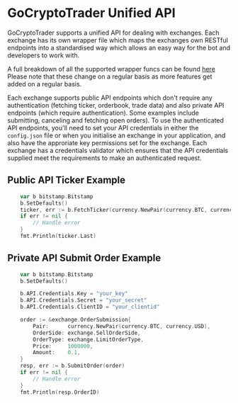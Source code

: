 # GoCryptoTrader Unified API

GoCryptoTrader supports a unified API for dealing with exchanges. Each exchange
has its own wrapper file which maps the exchanges own RESTful endpoints into a
standardised way which allows an easy way for the bot and developers to work with.

A full breakdown of all the supported wrapper funcs can be found [here](https://github.com/thrasher-corp/gocryptotrader/blob/engine/exchanges/interfaces.go#L16)
Please note that these change on a regular basis as more features get added on
a regular basis.

Each exchange supports public API endpoints which don't require any authentication
(fetching ticker, orderbook, trade data) and also private API endpoints (which
require authentication). Some examples include submitting, canceling and fetching
open orders). To use the authenticated API endpoints, you'll need to set your API
credentials in either the `config.json` file or when you initialise an exchange in
your application, and also have the approriate key permissions set for the exchange.
Each exchange has a credentials validator which ensures that the API credentials
supplied meet the requirements to make an authenticated request.

## Public API Ticker Example

```go
    var b bitstamp.Bitstamp
    b.SetDefaults()
    ticker, err := b.FetchTicker(currency.NewPair(currency.BTC, currency.USD), asset.Spot)
    if err != nil {
        // Handle error
    }
    fmt.Println(ticker.Last)
```

## Private API Submit Order Example

```go
    var b bitstamp.Bitstamp
    b.SetDefaults()

    b.API.Credentials.Key = "your_key"
    b.API.Credentials.Secret = "your_secret"
    b.API.Credentials.ClientID = "your_clientid"

    order := &exchange.OrderSubmission{
        Pair:      currency.NewPair(currency.BTC, currency.USD),
        OrderSide: exchange.SellOrderSide,
        OrderType: exchange.LimitOrderType,
        Price:     1000000,
        Amount:    0.1,
    }
    resp, err := b.SubmitOrder(order)
    if err != nil {
        // Handle error
    }
    fmt.Println(resp.OrderID)
```
